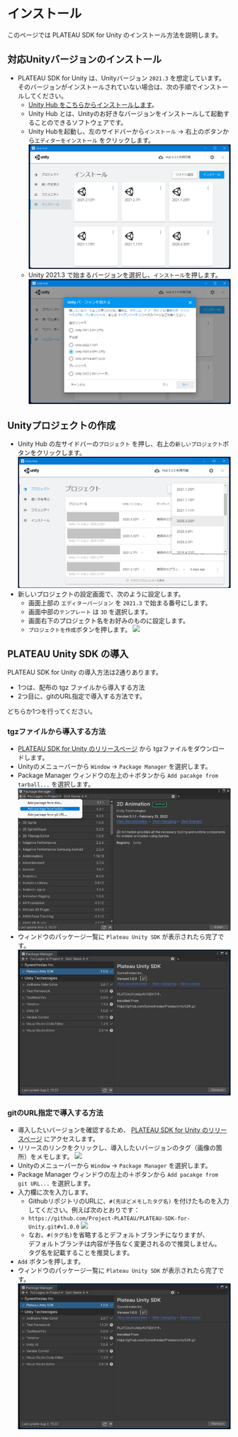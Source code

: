 # インストール

このページでは PLATEAU SDK for Unity のインストール方法を説明します。

## 対応Unityバージョンのインストール
- PLATEAU SDK for Unity は、Unityバージョン `2021.3` を想定しています。  
  そのバージョンがインストールされていない場合は、次の手順でインストールしてください。
  - [Unity Hub をこちらからインストールします](https://unity3d.com/jp/get-unity/download)。
  - Unity Hub とは、Unityのお好きなバージョンをインストールして起動することのできるソフトウェアです。
  - Unity Hubを起動し、左のサイドバーから`インストール` → 右上のボタンから`エディターをインストール` をクリックします。
![](../resources/manual/installation/unityHub.png)
  - Unity 2021.3 で始まるバージョンを選択し、`インストール`を押します。
![](../resources/manual/installation/unityHubSelectVersion.png)

## Unityプロジェクトの作成
- Unity Hub の左サイドバーの`プロジェクト` を押し、右上の`新しいプロジェクト`ボタンをクリックします。
![](../resources/manual/installation/unityHubNewProjectVersion.png)
- 新しいプロジェクトの設定画面で、次のように設定します。
  - 画面上部の `エディターバージョン` を `2021.3` で始まる番号にします。
  - 画面中部の`テンプレート` は `3D` を選択します。
  - 画面右下のプロジェクト名をお好みのものに設定します。
  - `プロジェクトを作成`ボタンを押します。
  ![](../resources/manual/installation/unityHubnewProjectConfig.png)
  
## PLATEAU Unity SDK の導入
PLATEAU SDK for Unity の導入方法は2通りあります。

- 1つは、配布の tgz ファイルから導入する方法
- 2つ目に、gitのURL指定で導入する方法です。  

どちらか1つを行ってください。

### tgzファイルから導入する方法
- [PLATEAU SDK for Unity のリリースページ](https://github.com/Project-PLATEAU/PLATEAU-SDK-for-Unity/releases) から tgzファイルをダウンロードします。
- Unityのメニューバーから `Window` → `Package Manager` を選択します。
- Package Manager ウィンドウの左上の＋ボタンから `Add pacakge from tarball...` を選択します。
  ![](../resources/manual/installation/addPackageFromTarball.png)
- ウィンドウのパッケージ一覧に `Plateau Unity SDK` が表示されたら完了です。
  ![](../resources/manual/installation/packageInstalled.png)

### gitのURL指定で導入する方法
- 導入したいバージョンを確認するため、 [PLATEAU SDK for Unity のリリースページ](https://github.com/Project-PLATEAU/PLATEAU-SDK-for-Unity/releases) にアクセスします。
- リリースのリンクをクリックし、導入したいバージョンのタグ（画像の箇所）をメモします。
  ![](../resources/manual/installation/releaseTag.png)
- Unityのメニューバーから `Window` → `Package Manager` を選択します。
- Package Manager ウィンドウの左上の＋ボタンから `Add pacakge from git URL...` を選択します。
- 入力欄に次を入力します。
  - GithubリポジトリのURLに、`#(先ほどメモしたタグ名)` を付けたものを入力してください。例えば次のとおりです：
  - `https://github.com/Project-PLATEAU/PLATEAU-SDK-for-Unity.git#v1.0.0`
    ![](../resources/manual/installation/packageManagerGitUrl.png)
  - なお、`#(タグ名)`を省略するとデフォルトブランチになりますが、  
    デフォルトブランチは内容が予告なく変更されるので推奨しません。  
    タグ名を記載することを推奨します。
- `Add` ボタンを押します。
- ウィンドウのパッケージ一覧に `Plateau Unity SDK` が表示されたら完了です。
  ![](../resources/manual/installation/packageInstalled.png)